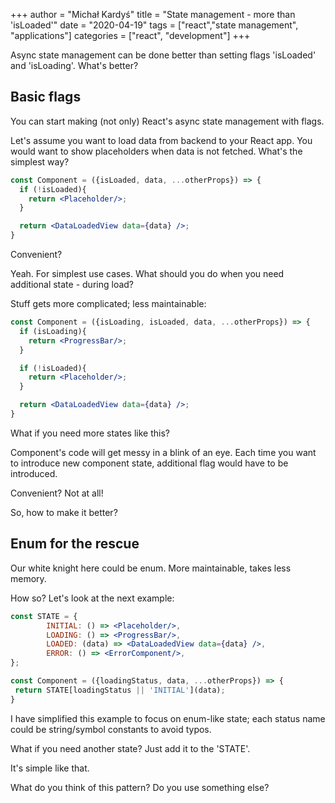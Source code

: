 +++
author = "Michał Kardyś"
title = "State management - more than 'isLoaded'"
date = "2020-04-19"
tags = ["react","state management", "applications"]
categories = ["react", "development"]
+++

Async state management can be done better than setting flags 'isLoaded' and 'isLoading'. What's better? 
<!--more-->

## Basic flags 

You can start making (not only) React's async state management with flags.

Let's assume you want to load data from backend to your React app. You would want to show placeholders when data is not fetched. What's the simplest way? 

```jsx
const Component = ({isLoaded, data, ...otherProps}) => {
  if (!isLoaded){
    return <Placeholder/>;
  }

  return <DataLoadedView data={data} />;
}
``` 

Convenient? 

Yeah. For simplest use cases. What should you do when you need additional state - during load?

Stuff gets more complicated; less maintainable:

```jsx
const Component = ({isLoading, isLoaded, data, ...otherProps}) => {
  if (isLoading){ 
    return <ProgressBar/>;
  }

  if (!isLoaded){
    return <Placeholder/>;
  }

  return <DataLoadedView data={data} />;
}
``` 

What if you need more states like this?

Component's code will get messy in a blink of an eye.
Each time you want to introduce new component state, additional flag would have to be introduced. 

Convenient? Not at all!

So, how to make it better?

## Enum for the rescue

Our white knight here could be enum. More maintainable, takes less memory.

How so? Let's look at the next example:

 ```jsx
 const STATE = {
         INITIAL: () => <Placeholder/>,
         LOADING: () => <ProgressBar/>,
         LOADED: (data) => <DataLoadedView data={data} />,
         ERROR: () => <ErrorComponent/>,
 };

 const Component = ({loadingStatus, data, ...otherProps}) => {
  return STATE[loadingStatus || 'INITIAL'](data);    
 }
 ```  
I have simplified this example to focus on enum-like state; each status name could be string/symbol constants to avoid typos. 

What if you need another state? Just add it to the 'STATE'.

It's simple like that. 

What do you think of this pattern? 
Do you use something else? 
